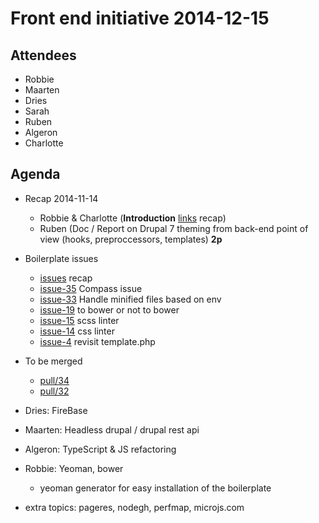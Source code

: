 # Front end initiative 2014-12-15

## Attendees
  * Robbie
  * Maarten
  * Dries
  * Sarah
  * Ruben
  * Algeron
  * Charlotte


## Agenda

  * Recap 2014-11-14
    * Robbie & Charlotte (**Introduction** [links](https://dl.dropboxusercontent.com/u/7422112/always/usefull_links_list.html) recap)
    * Ruben (Doc / Report on Drupal 7 theming from back-end point of view (hooks, preproccessors, templates) **2p**

  * Boilerplate issues
      * [issues](https://github.com/Crosscheck/drupal-theme-boilerplate/issues) recap
      * [issue-35](https://github.com/Crosscheck/drupal-theme-boilerplate/issues/35) Compass issue
      * [issue-33](https://github.com/Crosscheck/drupal-theme-boilerplate/issues/33) Handle minified files based on env
      * [issue-19](https://github.com/Crosscheck/drupal-theme-boilerplate/issues/19) to bower or not to bower
      * [issue-15](https://github.com/Crosscheck/drupal-theme-boilerplate/issues/15) scss linter
      * [issue-14](https://github.com/Crosscheck/drupal-theme-boilerplate/issues/14) css linter
      * [issue-4](https://github.com/Crosscheck/drupal-theme-boilerplate/issues/4) revisit template.php
    
  * To be merged
    * [pull/34](https://github.com/Crosscheck/drupal-theme-boilerplate/pull/34)
    * [pull/32](https://github.com/Crosscheck/drupal-theme-boilerplate/pull/32)

  * Dries: FireBase
  * Maarten: Headless drupal / drupal rest api
  * Algeron: TypeScript & JS refactoring
  * Robbie: Yeoman, bower
    * yeoman generator for easy installation of the boilerplate
  * extra topics: pageres, nodegh, perfmap, microjs.com
